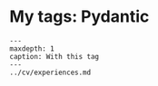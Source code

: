# My tags: Pydantic

```{toctree}
---
maxdepth: 1
caption: With this tag
---
../cv/experiences.md
```
